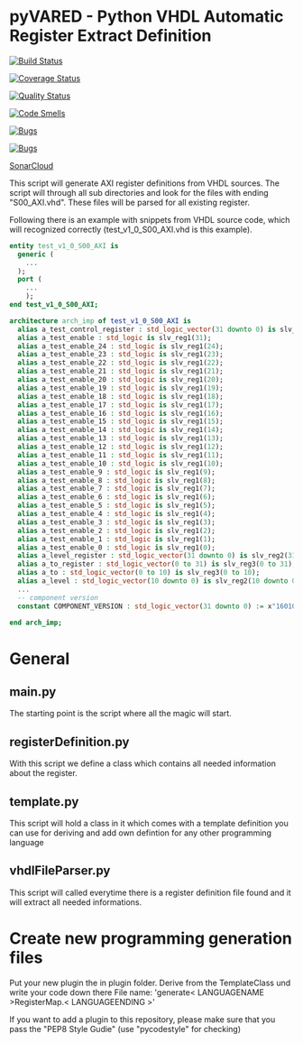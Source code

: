 # pyVARED - Python VHDL Automatic Register Extract Definition
[![Build Status](https://travis-ci.org/crafti5/pyVARED.svg?branch=master)](https://travis-ci.org/crafti5/pyVARED)

[![Coverage Status](https://coveralls.io/repos/github/crafti5/pyVARED/badge.svg?branch=master)](https://coveralls.io/github/crafti5/pyVARED?branch=master)

[![Quality Status](https://sonarcloud.io/api/badges/gate?key=pyVARED)](https://sonarcloud.io/api/badges/gate?key=pyVARED)

[![Code Smells](https://sonarcloud.io/api/badges/measure?key=pyVARED&metric=code_smells)](https://sonarcloud.io/api/badges/measure?key=pyVARED&metric=code_smells)

[![Bugs](https://sonarcloud.io/api/badges/measure?key=pyVARED&metric=bugs)](https://sonarcloud.io/api/badges/measure?key=pyVARED&metric=bugs)

[![Bugs](https://sonarcloud.io/api/badges/measure?key=pyVARED&metric=sqale_debt_ratio)](https://sonarcloud.io/api/badges/measure?key=pyVARED&metric=sqale_debt_ratio)


[SonarCloud](https://sonarcloud.io/dashboard?id=pyVARED)

This script will generate AXI register definitions from VHDL sources.
The script will through all sub directories and look for the files with ending "S00_AXI.vhd". These files will be parsed for all existing register.

Following there is an example with snippets from VHDL source code, which will recognized correctly (test_v1_0_S00_AXI.vhd is this example).

```vhdl
entity test_v1_0_S00_AXI is
  generic (
    ...
  );
  port (
    ...
    );
end test_v1_0_S00_AXI;

architecture arch_imp of test_v1_0_S00_AXI is
  alias a_test_control_register : std_logic_vector(31 downto 0) is slv_reg1(31 downto 0);
  alias a_test_enable : std_logic is slv_reg1(31);
  alias a_test_enable_24 : std_logic is slv_reg1(24);
  alias a_test_enable_23 : std_logic is slv_reg1(23);
  alias a_test_enable_22 : std_logic is slv_reg1(22);
  alias a_test_enable_21 : std_logic is slv_reg1(21);
  alias a_test_enable_20 : std_logic is slv_reg1(20);
  alias a_test_enable_19 : std_logic is slv_reg1(19);
  alias a_test_enable_18 : std_logic is slv_reg1(18);
  alias a_test_enable_17 : std_logic is slv_reg1(17);
  alias a_test_enable_16 : std_logic is slv_reg1(16);
  alias a_test_enable_15 : std_logic is slv_reg1(15);
  alias a_test_enable_14 : std_logic is slv_reg1(14);
  alias a_test_enable_13 : std_logic is slv_reg1(13);
  alias a_test_enable_12 : std_logic is slv_reg1(12);
  alias a_test_enable_11 : std_logic is slv_reg1(11);
  alias a_test_enable_10 : std_logic is slv_reg1(10);
  alias a_test_enable_9 : std_logic is slv_reg1(9);
  alias a_test_enable_8 : std_logic is slv_reg1(8);
  alias a_test_enable_7 : std_logic is slv_reg1(7);
  alias a_test_enable_6 : std_logic is slv_reg1(6);
  alias a_test_enable_5 : std_logic is slv_reg1(5);
  alias a_test_enable_4 : std_logic is slv_reg1(4);
  alias a_test_enable_3 : std_logic is slv_reg1(3);
  alias a_test_enable_2 : std_logic is slv_reg1(2);
  alias a_test_enable_1 : std_logic is slv_reg1(1);
  alias a_test_enable_0 : std_logic is slv_reg1(0);
  alias a_level_register : std_logic_vector(31 downto 0) is slv_reg2(31 downto 0);
  alias a_to_register : std_logic_vector(0 to 31) is slv_reg3(0 to 31);
  alias a_to : std_logic_vector(0 to 10) is slv_reg3(0 to 10);
  alias a_level : std_logic_vector(10 downto 0) is slv_reg2(10 downto 0);
  ...
  -- component version
  constant COMPONENT_VERSION : std_logic_vector(31 downto 0) := x"16010100"; -- year, month, day, build number (one byte each)

end arch_imp;
```

# General
## main.py
The starting point is the script where all the magic will start.

## registerDefinition.py
With this script we define a class which contains all needed information about the register.

## template.py
This script will hold a class in it which comes with a template definition you can use for deriving and add own defintion for any other programming language

## vhdlFileParser.py
This script will called everytime there is a register definition file found and it will extract all needed informations.

# Create new programming generation files
Put your new plugin the in plugin folder. Derive from the TemplateClass und write your code down there
File name: 'generate< LANGUAGENAME >RegisterMap.< LANGUAGEENDING >'

If you want to add a plugin to this repository, please make sure that you pass the "PEP8 Style Gudie" (use "pycodestyle" for checking)
